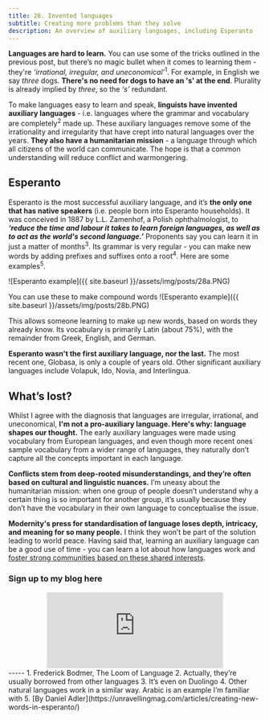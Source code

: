 ```yaml
---
title: 28. Invented languages
subtitle: Creating more problems than they solve
description: An overview of auxiliary languages, including Esperanto
---
```


__Languages are hard to learn.__ You can use some of the tricks outlined in the previous post, but there’s no magic bullet when it comes to learning them - they're *‘irrational, irregular, and uneconomical’*<sup>1</sup>. For example, in English we say *three* dogs. __There's no need for dogs to have an 's' at the end__. Plurality is already implied by *three*, so the *‘s’* redundant.

To make languages easy to learn and speak, __linguists have invented auxiliary languages__ - i.e. languages where the grammar and vocabulary are completely<sup>2</sup> made up. These auxiliary languages remove some of the irrationality and irregularity that have crept into natural languages over the years. __They also have a humanitarian mission__ - a language through which all citizens of the world can communicate. The hope is that a common understanding will reduce conflict and warmongering.

## Esperanto

Esperanto is the most successful auxiliary language, and it’s __the only one that has native speakers__ (i.e. people born into Esperanto households). It was conceived in 1887 by L.L. Zamenhof, a Polish ophthalmologist, to *__‘reduce the time and labour it takes to learn foreign languages, as well as to act as the world's second language.’__* Proponents say you can learn it in just a matter of months<sup>3</sup>. Its grammar is very regular - you can make new words by adding prefixes and suffixes onto a root<sup>4</sup>. Here are some examples<sup>5</sup>.

![Esperanto example]({{ site.baseurl }}/assets/img/posts/28a.PNG)

You can use these to make compound words
![Esperanto example]({{ site.baseurl }}/assets/img/posts/28b.PNG)


This allows someone learning to make up new words, based on words they already know. Its vocabulary is primarily Latin (about 75%), with the remainder from Greek, English, and German.

__Esperanto wasn't the first auxiliary language, nor the last.__ The most recent one, Globasa, is only a couple of years old. Other significant auxiliary languages include Volapuk, Ido, Novia, and Interlingua.

## What’s lost?
Whilst I agree with the diagnosis that languages are irregular, irrational, and uneconomical, __I'm not a pro-auxiliary language. Here's why: language shapes our thought.__ The early auxiliary languages were made using vocabulary from European languages, and even though more recent ones sample vocabulary from a wider range of languages, they naturally don’t capture all the concepts important in each language.

__Conflicts stem from deep-rooted misunderstandings, and they’re often based on cultural and linguistic nuances.__ I’m uneasy about the humanitarian mission: when one group of people doesn’t understand why a certain thing is so important for another group, it’s usually because they don’t have the vocabulary in their own language to conceptualise the issue.

__Modernity's press for standardisation of language loses depth, intricacy, and meaning for so many people.__ I think they won’t be part of the solution leading to world peace. Having said that, learning an auxiliary language can be a good use of time - you can learn a lot about how languages work and [foster strong communities based on these shared interests](https://www.theguardian.com/lifeandstyle/2003/jul/12/weekend.davidnewnham).

### Sign up to my blog here
<div
  style="text-align:center;width:100%;">
<iframe src="https://taariq.substack.com/embed" width="350" height="150" style="border:1px solid #EEE; background:white; margin: 0 auto; dislay: block;" frameborder="0" scrolling="no"></iframe>

</div>
-----
1. Frederick Bodmer, The Loom of Language
2. Actually, they’re usually borrowed from other languages
3. It’s even on Duolingo
4. Other natural languages work in a similar way. Arabic is an example I’m familiar with
5. [By Daniel Adler](https://unravellingmag.com/articles/creating-new-words-in-esperanto/)
